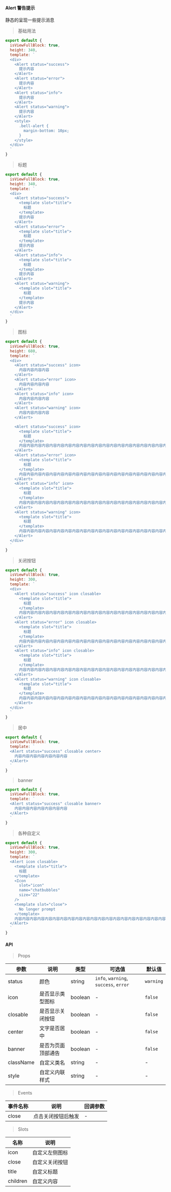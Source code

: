 #### Alert 警告提示

静态的呈现一些提示消息

> 基础用法

```js
export default {
  isViewFullBlock: true,
  height: 340,
  template: `
  <div>
    <Alert status="success">
      提示内容
    </Alert>
    <Alert status="error">
      提示内容
    </Alert>
    <Alert status="info">
      提示内容
    </Alert>
    <Alert status="warning">
      提示内容
    </Alert>
    <style>
      .bell-alert {
        margin-bottom: 10px;
      }
    </style>
  </div>
  `
}
```

> 标题

```js
export default {
  isViewFullBlock: true,
  height: 340,
  template: `
  <div>
    <Alert status="success">
      <template slot="title">
        标题
      </template>
      提示内容
    </Alert>
    <Alert status="error">
      <template slot="title">
        标题
      </template>
      提示内容
    </Alert>
    <Alert status="info">
      <template slot="title">
        标题
      </template>
      提示内容
    </Alert>
    <Alert status="warning">
      <template slot="title">
        标题
      </template>
      提示内容
    </Alert>
  </div>
  `
}
```

> 图标

```js
export default {
  isViewFullBlock: true,
  height: 680,
  template: `
  <div>
    <Alert status="success" icon>
      内容内容内容内容
    </Alert>
    <Alert status="error" icon>
      内容内容内容内容
    </Alert>
    <Alert status="info" icon>
      内容内容内容内容
    </Alert>
    <Alert status="warning" icon>
      内容内容内容内容
    </Alert>

    <Alert status="success" icon>
      <template slot="title">
        标题
      </template>
      内容内容内容内容内容内容内容内容内容内容内容内容内容内容内容内容内容内容内容内容内容内容内容内容内容内容内容内容内容内容
    </Alert>
    <Alert status="error" icon>
      <template slot="title">
        标题
      </template>
      内容内容内容内容内容内容内容内容内容内容内容内容内容内容内容内容内容内容内容内容内容内容内容内容内容内容内容内容内容内容
    </Alert>
    <Alert status="info" icon>
      <template slot="title">
        标题
      </template>
      内容内容内容内容内容内容内容内容内容内容内容内容内容内容内容内容内容内容内容内容内容内容内容内容内容内容内容内容内容内容
    </Alert>
    <Alert status="warning" icon>
      <template slot="title">
        标题
      </template>
      内容内容内容内容内容内容内容内容内容内容内容内容内容内容内容内容内容内容内容内容内容内容内容内容内容内容内容内容内容内容
    </Alert>
  </div>
  `
}
```

> 关闭按钮

```js
export default {
  isViewFullBlock: true,
  height: 300,
  template: `
  <div>
    <Alert status="success" icon closable>
      <template slot="title">
        标题
      </template>
      内容内容内容内容内容内容内容内容内容内容内容内容内容内容内容内容内容内容内容内容内容内容内容内容内容内容内容内容内容内容
    </Alert>
    <Alert status="error" icon closable>
      <template slot="title">
        标题
      </template>
      内容内容内容内容内容内容内容内容内容内容内容内容内容内容内容内容内容内容内容内容内容内容内容内容内容内容内容内容内容内容
    </Alert>
    <Alert status="info" icon closable>
      <template slot="title">
        标题
      </template>
      内容内容内容内容内容内容内容内容内容内容内容内容内容内容内容内容内容内容内容内容内容内容内容内容内容内容内容内容内容内容
    </Alert>
    <Alert status="warning" icon closable>
      <template slot="title">
        标题
      </template>
      内容内容内容内容内容内容内容内容内容内容内容内容内容内容内容内容内容内容内容内容内容内容内容内容内容内容内容内容内容内容
    </Alert>
  </div>
  `
}
```

> 居中

```js
export default {
  isViewFullBlock: true,
  template: `
  <Alert status="success" closable center>
    内容内容内容内容内容内容内容
  </Alert>
  `
}
```

> banner

```js
export default {
  isViewFullBlock: true,
  template: `
  <Alert status="success" closable banner>
    内容内容内容内容内容内容内容
  </Alert>
  `
}
```


> 各种自定义

```js
export default {
  isViewFullBlock: true,
  height: 300,
  template: `
  <Alert icon closable>
    <template slot="title">
      标题
    </template>
    <Icon
      slot="icon"
      name="chatbubbles"
      size="22"
    />
    <template slot="close">
      No longer prompt
    </template>
    内容内容内容内容内容内容内容内容内容内容内容内容内容内容内容内容内容内容内容内容内容内容内容内容内容内容内容内容内容内容
  </Alert>
  `
}
```

#### API

> Props

参数 | 说明 | 类型 | 可选值 | 默认值
---|---|---|---|---
status | 颜色 | string | `info`, `warning`, `success`, `error` | `warning`
icon | 是否显示类型图标 | boolean | - | `false`
closable | 是否显示关闭按钮 | boolean | - | `false`
center | 文字是否居中 | boolean | - | `false`
banner | 是否为页面顶部通告 | boolean | - | `false`
className | 自定义类名 | string | - | -
style | 自定义内联样式 | string | - | -

> Events

事件名称 | 说明 | 回调参数
---|---|---
close | 点击关闭按钮后触发 | -

> Slots

名称 | 说明
---|---
icon | 自定义左侧图标
close | 自定义关闭按钮
title | 自定义标题
children | 自定义内容
